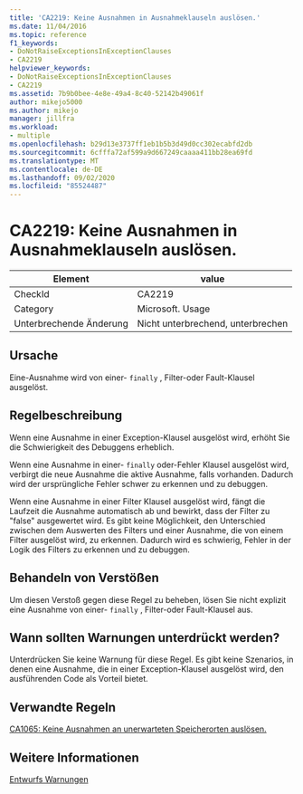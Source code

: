 ```yaml
---
title: 'CA2219: Keine Ausnahmen in Ausnahmeklauseln auslösen.'
ms.date: 11/04/2016
ms.topic: reference
f1_keywords:
- DoNotRaiseExceptionsInExceptionClauses
- CA2219
helpviewer_keywords:
- DoNotRaiseExceptionsInExceptionClauses
- CA2219
ms.assetid: 7b9b0bee-4e8e-49a4-8c40-52142b49061f
author: mikejo5000
ms.author: mikejo
manager: jillfra
ms.workload:
- multiple
ms.openlocfilehash: b29d13e3737ff1eb1b5b3d49d0cc302ecabfd2db
ms.sourcegitcommit: 6cfffa72af599a9d667249caaaa411bb28ea69fd
ms.translationtype: MT
ms.contentlocale: de-DE
ms.lasthandoff: 09/02/2020
ms.locfileid: "85524487"
---
```

# <a name="ca2219-do-not-raise-exceptions-in-exception-clauses"></a>CA2219: Keine Ausnahmen in Ausnahmeklauseln auslösen.

|Element|value|
|-|-|
|CheckId|CA2219|
|Category|Microsoft. Usage|
|Unterbrechende Änderung|Nicht unterbrechend, unterbrechen|

## <a name="cause"></a>Ursache
Eine-Ausnahme wird von einer- `finally` , Filter-oder Fault-Klausel ausgelöst.

## <a name="rule-description"></a>Regelbeschreibung
Wenn eine Ausnahme in einer Exception-Klausel ausgelöst wird, erhöht Sie die Schwierigkeit des Debuggens erheblich.

Wenn eine Ausnahme in einer- `finally` oder-Fehler Klausel ausgelöst wird, verbirgt die neue Ausnahme die aktive Ausnahme, falls vorhanden. Dadurch wird der ursprüngliche Fehler schwer zu erkennen und zu debuggen.

Wenn eine Ausnahme in einer Filter Klausel ausgelöst wird, fängt die Laufzeit die Ausnahme automatisch ab und bewirkt, dass der Filter zu "false" ausgewertet wird. Es gibt keine Möglichkeit, den Unterschied zwischen dem Auswerten des Filters und einer Ausnahme, die von einem Filter ausgelöst wird, zu erkennen. Dadurch wird es schwierig, Fehler in der Logik des Filters zu erkennen und zu debuggen.

## <a name="how-to-fix-violations"></a>Behandeln von Verstößen
Um diesen Verstoß gegen diese Regel zu beheben, lösen Sie nicht explizit eine Ausnahme von einer- `finally` , Filter-oder Fault-Klausel aus.

## <a name="when-to-suppress-warnings"></a>Wann sollten Warnungen unterdrückt werden?
Unterdrücken Sie keine Warnung für diese Regel. Es gibt keine Szenarios, in denen eine Ausnahme, die in einer Exception-Klausel ausgelöst wird, den ausführenden Code als Vorteil bietet.

## <a name="related-rules"></a>Verwandte Regeln
[CA1065: Keine Ausnahmen an unerwarteten Speicherorten auslösen.](../code-quality/ca1065.md)

## <a name="see-also"></a>Weitere Informationen
[Entwurfs Warnungen](../code-quality/design-warnings.md)
